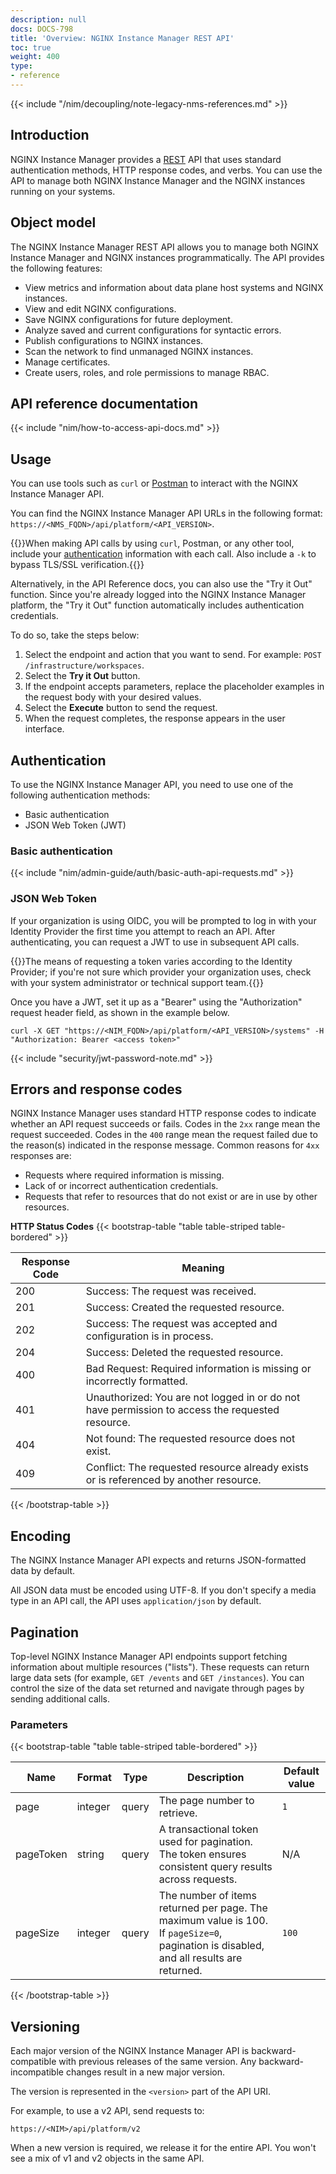 ```yaml
---
description: null
docs: DOCS-798
title: 'Overview: NGINX Instance Manager REST API'
toc: true
weight: 400
type:
- reference
---
```



{{< include "/nim/decoupling/note-legacy-nms-references.md" >}}

## Introduction

NGINX Instance Manager provides a [REST](https://en.wikipedia.org/wiki/Representational_state_transfer) API that uses standard authentication methods, HTTP response codes, and verbs. You can use the API to manage both NGINX Instance Manager and the NGINX instances running on your systems.

## Object model

The NGINX Instance Manager REST API allows you to manage both NGINX Instance Manager and NGINX instances programmatically. The API provides the following features:

- View metrics and information about data plane host systems and NGINX instances.
- View and edit NGINX configurations.
- Save NGINX configurations for future deployment.
- Analyze saved and current configurations for syntactic errors.
- Publish configurations to NGINX instances.
- Scan the network to find unmanaged NGINX instances.
- Manage certificates.
- Create users, roles, and role permissions to manage RBAC.

## API reference documentation

{{< include "nim/how-to-access-api-docs.md" >}}

## Usage

You can use tools such as `curl` or [Postman](https://www.postman.com) to interact with the NGINX Instance Manager API.

You can find the NGINX Instance Manager API URLs in the following format: `https://<NMS_FQDN>/api/platform/<API_VERSION>`.

{{<note>}}When making API calls by using `curl`, Postman, or any other tool, include your [authentication](#authentication) information with each call. Also include a `-k` to bypass TLS/SSL verification.{{</note>}}

Alternatively, in the API Reference docs, you can also use the "Try it Out" function. Since you're already logged into the NGINX Instance Manager platform, the "Try it Out" function automatically includes authentication credentials.

To do so, take the steps below:

1. Select the endpoint and action that you want to send. For example: `POST /infrastructure/workspaces`.
2. Select the **Try it Out** button.
3. If the endpoint accepts parameters, replace the placeholder examples in the request body with your desired values.
4. Select the **Execute** button to send the request.
5. When the request completes, the response appears in the user interface.

## Authentication

To use the NGINX Instance Manager API, you need to use one of the following authentication methods:

- Basic authentication
- JSON Web Token (JWT)

### Basic authentication

{{< include "nim/admin-guide/auth/basic-auth-api-requests.md" >}}

### JSON Web Token

If your organization is using OIDC, you will be prompted to log in with your Identity Provider the first time you attempt to reach an API. After authenticating, you can request a JWT to use in subsequent API calls.

{{<note>}}The means of requesting a token varies according to the Identity Provider; if you're not sure which provider your organization uses, check with your system administrator or technical support team.{{</note>}}

Once you have a JWT, set it up as a "Bearer" <access token> using the "Authorization" request header field, as shown in the example below.

```shell
curl -X GET "https://<NIM_FQDN>/api/platform/<API_VERSION>/systems" -H "Authorization: Bearer <access token>"
```

{{< include "security/jwt-password-note.md" >}}

## Errors and response codes

NGINX Instance Manager uses standard HTTP response codes to indicate whether an API request succeeds or fails. Codes in the `2xx` range mean the request succeeded. Codes in the `400` range mean the request failed due to the reason(s) indicated in the response message. Common reasons for `4xx` responses are:

- Requests where required information is missing.
- Lack of or incorrect authentication credentials.
- Requests that refer to resources that do not exist or are in use by other resources.

**HTTP Status Codes**
{{< bootstrap-table "table table-striped table-bordered" >}}

| Response Code | Meaning                                                          |
|---------------|------------------------------------------------------------------|
| 200           | Success: The request was received.                               |
| 201           | Success: Created the requested resource.                         |
| 202           | Success: The request was accepted and configuration is in process.|
| 204           | Success: Deleted the requested resource.                         |
| 400           | Bad Request: Required information is missing or incorrectly formatted. |
| 401           | Unauthorized: You are not logged in or do not have permission to access the requested resource. |
| 404           | Not found: The requested resource does not exist.                |
| 409           | Conflict: The requested resource already exists or is referenced by another resource. |

{{< /bootstrap-table >}}

## Encoding

The NGINX Instance Manager API expects and returns JSON-formatted data by default.

All JSON data must be encoded using UTF-8. If you don't specify a media type in an API call, the API uses `application/json` by default.

## Pagination

Top-level NGINX Instance Manager API endpoints support fetching information about multiple resources ("lists"). These requests can return large data sets (for example, `GET /events` and `GET /instances`). You can control the size of the data set returned and navigate through pages by sending additional calls.

### Parameters

{{< bootstrap-table "table table-striped table-bordered" >}}

| Name       | Format   | Type  | Description                                                                                                                  | Default value |
|------------|----------|-------|------------------------------------------------------------------------------------------------------------------------------|---------------|
| page     | integer  | query | The page number to retrieve.                                                                                                 | `1`           |
| pageToken| string   | query | A transactional token used for pagination. The token ensures consistent query results across requests.                        | N/A           |
|  pageSize | integer  | query | The number of items returned per page. The maximum value is 100. If `pageSize=0`, pagination is disabled, and all results are returned. | `100`         |

{{< /bootstrap-table >}}

## Versioning

Each major version of the NGINX Instance Manager API is backward-compatible with previous releases of the same version. Any backward-incompatible changes result in a new major version.

The version is represented in the `<version>` part of the API URI.

For example, to use a v2 API, send requests to:

`https://<NIM>/api/platform/v2`

When a new version is required, we release it for the entire API. You won't see a mix of v1 and v2 objects in the same API.
